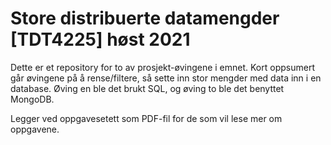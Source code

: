 # Store distribuerte datamengder [TDT4225] høst 2021
Dette er et repository for to av prosjekt-øvingene i emnet.
Kort oppsumert går øvingene på å rense/filtere, så sette inn stor mengder med data inn i en database. 
Øving en ble det brukt SQL, og øving to ble det benyttet MongoDB.

Legger ved oppgavesetett som PDF-fil for de som vil lese mer om oppgavene. 
